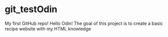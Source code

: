 # git_testOdin
My first GitHub repo! 
Hello Odin! 
The goal of this project is to create a basic recipe website with my HTML knowledge